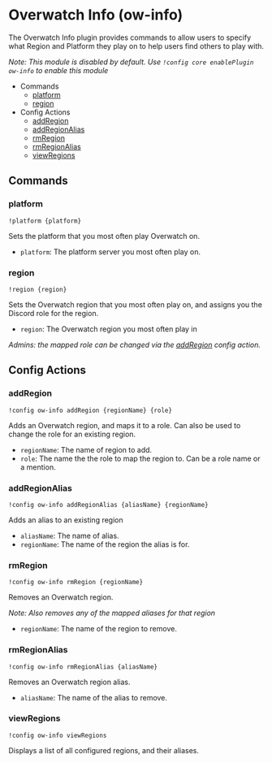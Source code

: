 # Overwatch Info (ow-info)

The Overwatch Info plugin provides commands to allow users to specify what Region and Platform 
they play on to help users find others to play with.

*Note: This module is disabled by default. Use `!config core enablePlugin ow-info` to enable this module*

- Commands
    - [platform](#platform)
    - [region](#region)
- Config Actions
    - [addRegion](#addRegion)
    - [addRegionAlias](#addRegionAlias)
    - [rmRegion](#rmRegion)
    - [rmRegionAlias](#rmRegionAlias)
    - [viewRegions](#viewRegions)

## Commands

### platform
```
!platform {platform}
```
Sets the platform that you most often play Overwatch on.

- `platform`: The platform server you most often play on.

### region
```
!region {region}
```
Sets the Overwatch region that you most often play on, and assigns you the Discord role for the region.

- `region`: The Overwatch region you most often play in

*Admins: the mapped role can be changed via the [addRegion](#addregion) config action.*

## Config Actions

### addRegion
```
!config ow-info addRegion {regionName} {role}
```
Adds an Overwatch region, and maps it to a role. Can also be used to change the role for an existing region.

- `regionName`: The name of region to add.
- `role`: The name the the role to map the region to. Can be a role name or a mention. 

### addRegionAlias
```
!config ow-info addRegionAlias {aliasName} {regionName}
```
Adds an alias to an existing region

- `aliasName`: The name of alias.
- `regionName`: The name of the region the alias is for.

### rmRegion
```
!config ow-info rmRegion {regionName}
```
Removes an Overwatch region.

*Note: Also removes any of the mapped aliases for that region*

- `regionName`: The name of the region to remove.

### rmRegionAlias
```
!config ow-info rmRegionAlias {aliasName}
```
Removes an Overwatch region alias.

- `aliasName`: The name of the alias to remove.

### viewRegions
```
!config ow-info viewRegions
```
Displays a list of all configured regions, and their aliases.
